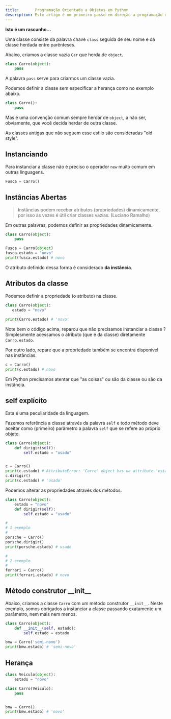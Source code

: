 ```yaml
---
title:       Programação Orientada a Objetos em Python
description: Este artigo é um primeiro passo em direção a programação orientada a objetos através da linguagem Python
---
```


__Isto é um rascunho...__


Uma classe consiste da palavra chave `class` seguida de seu nome e da classe herdada entre parênteses.

Abaixo, criamos a classe vazia `Car` que herda de `object`.

```python
class Carro(object):
    pass
```

A palavra `pass` serve para criarmos um classe vazia.

Podemos definir a classe sem especificar a herança como no exemplo abaixo.

```python
class Carro():
    pass

```

Mas é uma convenção comum sempre herdar de `object`, a não ser, obviamente, que você decida herdar de outra classe.

As classes antigas que não seguem esse estilo são consideradas "old style".




Instanciando
---

Para instanciar a classe não é preciso o operador `new` muito comum em outras linguagens.

```python
Fusca = Carro()
```


Instâncias Abertas
---

> Instâncias podem receber atributos (propriedades) dinamicamente, por isso às vezes é útil criar classes vazias. 
(Luciano Ramalho)

Em outras palavras, podemos definir as propriedades dinamicamente.

```python
class Carro(object):
    pass

Fusca = Carro(object)
fusca.estado = "novo"
print(fusca.estado) # novo
```

O atributo definido dessa forma é considerado __da instância__.



Atributos da classe
---

Podemos definir a propriedade (o atributo) na classe.

```python
class Carro(object):
   estado = "novo"
 
print(Carro.estado) # 'novo'
```

Note bem o código acima, reparou que não precisamos instanciar a classe ? Simplesmente acessamos o atributo (que é da 
classe) diretamente `Carro.estado`.

Por outro lado, repare que a propriedade também se encontra disponível nas instâncias.


```python
c = Carro()
print(c.estado) # novo
```

Em Python precisamos atentar que "as coisas" ou são da classe ou são da instância.



self explícito
---

Esta é uma peculiaridade da linguagem.

Fazemos referência a classe através da palavra `self` e todo método deve aceitar como (primeiro) parâmetro a palavra 
`self` que se refere ao próprio objeto.

```python
class Carro(object):
    def dirigir(self):
        self.estado = "usado"


c = Carro()
print(c.estado) # AttributeError: 'Carro' object has no attribute 'estado'
c.dirigir()
print(c.estado) # 'usado'
```

Podemos alterar as propriedades através dos métodos.

```python
class Carro(object):
    estado = "novo"
    def dirigir(self):
        self.estado = "usado"

#
# 1 exemplo
#
porsche = Carro()
porsche.dirigir()
print(porsche.estado) # usado

#
# 2 exemplo
#
ferrari = Carro()
print(ferrari.estado) # novo
```



Método construtor \_\_init\_\_
---

Abaixo, criamos a classe `Carro` com um método construtor `__init__`. 
Neste exemplo, somos obrigados a instanciar a classe passando exatamente um parâmetro, nem mais nem menos.

```python
class Carro(object):
    def __init__(self, estado):
        self.estado = estado

bmw = Carro('semi-novo')
print(bmw.estado) # 'semi-novo'
```


Herança
---

```python
class Veiculo(object):
    estado = "novo"

class Carro(Veiculo):
    pass


bmw = Carro()
print(bmw.estado) # 'novo'
```